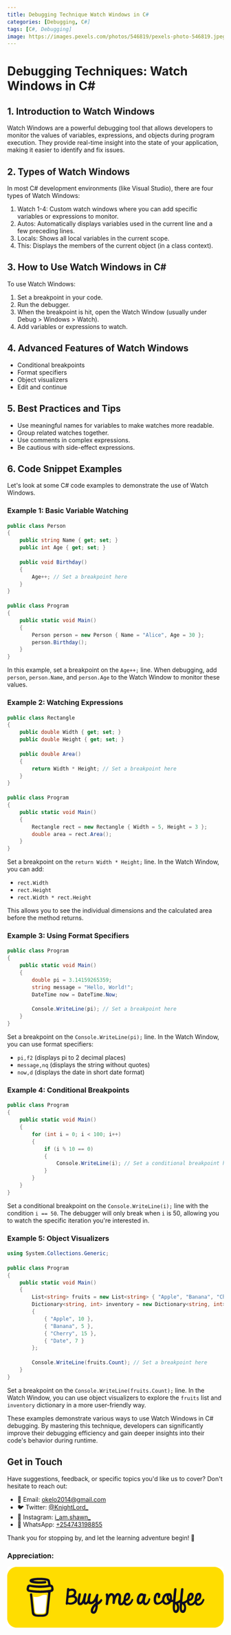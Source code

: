 ```yaml
---
title: Debugging Technique Watch Windows in C#
categories: [Debugging, C#]
tags: [C#, Debugging]
image: https://images.pexels.com/photos/546819/pexels-photo-546819.jpeg?auto=compress&cs=tinysrgb&w=600
---
```


# Debugging Techniques: Watch Windows in C#

## 1. Introduction to Watch Windows

Watch Windows are a powerful debugging tool that allows developers to monitor the values of variables, expressions, and objects during program execution. They provide real-time insight into the state of your application, making it easier to identify and fix issues.

## 2. Types of Watch Windows

In most C# development environments (like Visual Studio), there are four types of Watch Windows:

1. Watch 1-4: Custom watch windows where you can add specific variables or expressions to monitor.
2. Autos: Automatically displays variables used in the current line and a few preceding lines.
3. Locals: Shows all local variables in the current scope.
4. This: Displays the members of the current object (in a class context).


## 3. How to Use Watch Windows in C#

To use Watch Windows:

1. Set a breakpoint in your code.
2. Run the debugger.
3. When the breakpoint is hit, open the Watch Window (usually under Debug > Windows > Watch).
4. Add variables or expressions to watch.


## 4. Advanced Features of Watch Windows

- Conditional breakpoints
- Format specifiers
- Object visualizers
- Edit and continue


## 5. Best Practices and Tips

- Use meaningful names for variables to make watches more readable.
- Group related watches together.
- Use comments in complex expressions.
- Be cautious with side-effect expressions.


## 6. Code Snippet Examples

Let's look at some C# code examples to demonstrate the use of Watch Windows.

### Example 1: Basic Variable Watching

```csharp
public class Person
{
    public string Name { get; set; }
    public int Age { get; set; }

    public void Birthday()
    {
        Age++; // Set a breakpoint here
    }
}

public class Program
{
    public static void Main()
    {
        Person person = new Person { Name = "Alice", Age = 30 };
        person.Birthday();
    }
}
```

In this example, set a breakpoint on the `Age++;` line. When debugging, add `person`, `person.Name`, and `person.Age` to the Watch Window to monitor these values.

### Example 2: Watching Expressions

```csharp
public class Rectangle
{
    public double Width { get; set; }
    public double Height { get; set; }

    public double Area()
    {
        return Width * Height; // Set a breakpoint here
    }
}

public class Program
{
    public static void Main()
    {
        Rectangle rect = new Rectangle { Width = 5, Height = 3 };
        double area = rect.Area();
    }
}
```

Set a breakpoint on the `return Width * Height;` line. In the Watch Window, you can add:

- `rect.Width`
- `rect.Height`
- `rect.Width * rect.Height`


This allows you to see the individual dimensions and the calculated area before the method returns.

### Example 3: Using Format Specifiers

```csharp
public class Program
{
    public static void Main()
    {
        double pi = 3.14159265359;
        string message = "Hello, World!";
        DateTime now = DateTime.Now;

        Console.WriteLine(pi); // Set a breakpoint here
    }
}
```

Set a breakpoint on the `Console.WriteLine(pi);` line. In the Watch Window, you can use format specifiers:

- `pi,f2` (displays pi to 2 decimal places)
- `message,nq` (displays the string without quotes)
- `now,d` (displays the date in short date format)


### Example 4: Conditional Breakpoints

```csharp
public class Program
{
    public static void Main()
    {
        for (int i = 0; i < 100; i++)
        {
            if (i % 10 == 0)
            {
                Console.WriteLine(i); // Set a conditional breakpoint here
            }
        }
    }
}
```

Set a conditional breakpoint on the `Console.WriteLine(i);` line with the condition `i == 50`. The debugger will only break when `i` is 50, allowing you to watch the specific iteration you're interested in.

### Example 5: Object Visualizers

```csharp
using System.Collections.Generic;

public class Program
{
    public static void Main()
    {
        List<string> fruits = new List<string> { "Apple", "Banana", "Cherry", "Date" };
        Dictionary<string, int> inventory = new Dictionary<string, int>
        {
            { "Apple", 10 },
            { "Banana", 5 },
            { "Cherry", 15 },
            { "Date", 7 }
        };

        Console.WriteLine(fruits.Count); // Set a breakpoint here
    }
}
```

Set a breakpoint on the `Console.WriteLine(fruits.Count);` line. In the Watch Window, you can use object visualizers to explore the `fruits` list and `inventory` dictionary in a more user-friendly way.

These examples demonstrate various ways to use Watch Windows in C# debugging. By mastering this technique, developers can significantly improve their debugging efficiency and gain deeper insights into their code's behavior during runtime.

## Get in Touch

Have suggestions, feedback, or specific topics you'd like us to cover? Don't hesitate to reach out:

- 📧 Email: [okelo2014@gmail.com](mailto:okelo2014@gmail.com)
- 🐦 Twitter: [@KnightLord_](https://twitter.com/KnightLord_)
- 📸 Instagram: [i_am.shawn_](https://www.instagram.com/i_am.shawn_/)
- 📱 WhatsApp: [+254743198855](https://wa.me/+254743198855)


Thank you for stopping by, and let the learning adventure begin! 🚀

### Appreciation:

[![Shawn](/Images/buymeacoffee.png)](https://ko-fi.com/i_am_shawn
)